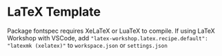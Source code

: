 # LaTeX Template

Package fontspec requires XeLaTeX or LuaTeX to compile. If using LaTeX Workshop with VSCode, add `"latex-workshop.latex.recipe.default": "latexmk (xelatex)"` to `workspace.json` or `settings.json`
